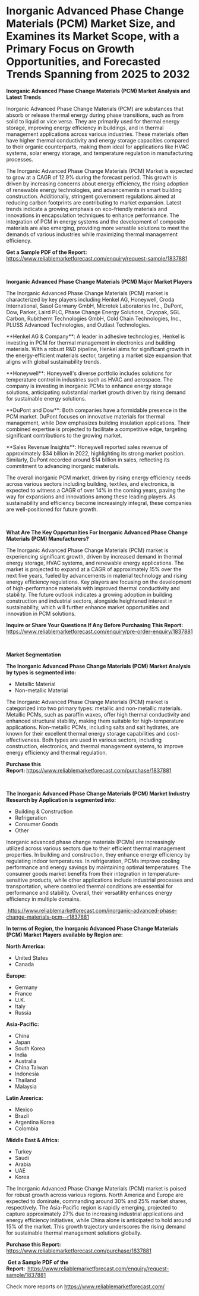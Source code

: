<p><h1>Inorganic Advanced Phase Change Materials (PCM) Market Size, and Examines its Market Scope, with a Primary Focus on Growth Opportunities, and Forecasted Trends Spanning from 2025 to 2032</h1></p><p><strong>Inorganic Advanced Phase Change Materials (PCM) Market Analysis and Latest Trends</strong></p>
<p><p>Inorganic Advanced Phase Change Materials (PCM) are substances that absorb or release thermal energy during phase transitions, such as from solid to liquid or vice versa. They are primarily used for thermal energy storage, improving energy efficiency in buildings, and in thermal management applications across various industries. These materials often have higher thermal conductivity and energy storage capacities compared to their organic counterparts, making them ideal for applications like HVAC systems, solar energy storage, and temperature regulation in manufacturing processes.</p><p>The Inorganic Advanced Phase Change Materials (PCM) Market is expected to grow at a CAGR of 12.9% during the forecast period. This growth is driven by increasing concerns about energy efficiency, the rising adoption of renewable energy technologies, and advancements in smart building construction. Additionally, stringent government regulations aimed at reducing carbon footprints are contributing to market expansion. Latest trends indicate a growing emphasis on eco-friendly materials and innovations in encapsulation techniques to enhance performance. The integration of PCM in energy systems and the development of composite materials are also emerging, providing more versatile solutions to meet the demands of various industries while maximizing thermal management efficiency.</p></p>
<p><strong>Get a Sample PDF of the Report:&nbsp;</strong> <a href="https://www.reliablemarketforecast.com/enquiry/request-sample/1837881?utm_campaign=3208&utm_medium=2&utm_source=Github&utm_content=ia&utm_term=03042025&utm_id=inorganic-advanced-phase-change-materials-pcm">https://www.reliablemarketforecast.com/enquiry/request-sample/1837881</a></p>
<p>&nbsp;</p>
<p><strong>Inorganic Advanced Phase Change Materials (PCM) Major Market Players</strong></p>
<p><p>The Inorganic Advanced Phase Change Materials (PCM) market is characterized by key players including Henkel AG, Honeywell, Croda International, Sasol Germany GmbH, Microtek Laboratories Inc., DuPont, Dow, Parker, Laird PLC, Phase Change Energy Solutions, Cryopak, SGL Carbon, Rubitherm Technologies GmbH, Cold Chain Technologies, Inc., PLUSS Advanced Technologies, and Outlast Technologies.</p><p>**Henkel AG & Company**: A leader in adhesive technologies, Henkel is investing in PCM for thermal management in electronics and building materials. With a robust R&D pipeline, Henkel aims for significant growth in the energy-efficient materials sector, targeting a market size expansion that aligns with global sustainability trends.</p><p>**Honeywell**: Honeywell's diverse portfolio includes solutions for temperature control in industries such as HVAC and aerospace. The company is investing in inorganic PCMs to enhance energy storage solutions, anticipating substantial market growth driven by rising demand for sustainable energy solutions.</p><p>**DuPont and Dow**: Both companies have a formidable presence in the PCM market. DuPont focuses on innovative materials for thermal management, while Dow emphasizes building insulation applications. Their combined expertise is projected to facilitate a competitive edge, targeting significant contributions to the growing market.</p><p>**Sales Revenue Insights**: Honeywell reported sales revenue of approximately $34 billion in 2022, highlighting its strong market position. Similarly, DuPont recorded around $14 billion in sales, reflecting its commitment to advancing inorganic materials.</p><p>The overall inorganic PCM market, driven by rising energy efficiency needs across various sectors including building, textiles, and electronics, is expected to witness a CAGR of over 14% in the coming years, paving the way for expansions and innovations among these leading players. As sustainability and efficiency become increasingly integral, these companies are well-positioned for future growth.</p></p>
<p>&nbsp;</p>
<p><strong>What Are The Key Opportunities For Inorganic Advanced Phase Change Materials (PCM) Manufacturers?</strong></p>
<p><p>The Inorganic Advanced Phase Change Materials (PCM) market is experiencing significant growth, driven by increased demand in thermal energy storage, HVAC systems, and renewable energy applications. The market is projected to expand at a CAGR of approximately 15% over the next five years, fueled by advancements in material technology and rising energy efficiency regulations. Key players are focusing on the development of high-performance materials with improved thermal conductivity and stability. The future outlook indicates a growing adoption in building construction and industrial sectors, alongside heightened interest in sustainability, which will further enhance market opportunities and innovation in PCM solutions.</p></p>
<p><strong>Inquire or Share Your Questions If Any Before Purchasing This Report:</strong> <a href="https://www.reliablemarketforecast.com/enquiry/pre-order-enquiry/1837881?utm_campaign=3208&utm_medium=2&utm_source=Github&utm_content=ia&utm_term=03042025&utm_id=inorganic-advanced-phase-change-materials-pcm">https://www.reliablemarketforecast.com/enquiry/pre-order-enquiry/1837881</a></p>
<p>&nbsp;</p>
<p><strong>Market Segmentation</strong></p>
<p><strong>The Inorganic Advanced Phase Change Materials (PCM) Market Analysis by types is segmented into:</strong></p>
<p><ul><li>Metallic Material</li><li>Non-metallic Material</li></ul></p>
<p><p>The Inorganic Advanced Phase Change Materials (PCM) market is categorized into two primary types: metallic and non-metallic materials. Metallic PCMs, such as paraffin waxes, offer high thermal conductivity and enhanced structural stability, making them suitable for high-temperature applications. Non-metallic PCMs, including salts and salt hydrates, are known for their excellent thermal energy storage capabilities and cost-effectiveness. Both types are used in various sectors, including construction, electronics, and thermal management systems, to improve energy efficiency and thermal regulation.</p></p>
<p><strong>Purchase this Report:&nbsp;</strong><a href="https://www.reliablemarketforecast.com/purchase/1837881?utm_campaign=3208&utm_medium=2&utm_source=Github&utm_content=ia&utm_term=03042025&utm_id=inorganic-advanced-phase-change-materials-pcm">https://www.reliablemarketforecast.com/purchase/1837881</a></p>
<p>&nbsp;</p>
<p><strong>The Inorganic Advanced Phase Change Materials (PCM) Market Industry Research by Application is segmented into:</strong></p>
<p><ul><li>Building & Construction</li><li>Refrigeration</li><li>Consumer Goods</li><li>Other</li></ul></p>
<p><p>Inorganic advanced phase change materials (PCMs) are increasingly utilized across various sectors due to their efficient thermal management properties. In building and construction, they enhance energy efficiency by regulating indoor temperatures. In refrigeration, PCMs improve cooling performance and energy savings by maintaining optimal temperatures. The consumer goods market benefits from their integration in temperature-sensitive products, while other applications include industrial processes and transportation, where controlled thermal conditions are essential for performance and stability. Overall, their versatility enhances energy efficiency in multiple domains.</p></p>
<p><a href="https://www.reliablemarketforecast.com/inorganic-advanced-phase-change-materials-pcm--r1837881?utm_campaign=3208&utm_medium=2&utm_source=Github&utm_content=ia&utm_term=03042025&utm_id=inorganic-advanced-phase-change-materials-pcm">&nbsp;https://www.reliablemarketforecast.com/inorganic-advanced-phase-change-materials-pcm--r1837881</a></p>
<p><strong>In terms of Region, the Inorganic Advanced Phase Change Materials (PCM) Market Players available by Region are:</strong></p>
<p>
    <p> <strong> North America: </strong>
        <ul>
            <li>United States</li>
            <li>Canada</li>
        </ul>
        </p> 
    <p> <strong> Europe: </strong>
        <ul>
            <li>Germany</li>
            <li>France</li>
            <li>U.K.</li>
            <li>Italy</li>
            <li>Russia</li>
        </ul>
        </p> 
    <p> <strong> Asia-Pacific: </strong>
        <ul>
            <li>China</li>
            <li>Japan</li>
            <li>South Korea</li>
            <li>India</li>
            <li>Australia</li>
            <li>China Taiwan</li>
            <li>Indonesia</li>
            <li>Thailand</li>
            <li>Malaysia</li>
        </ul>
        </p> 
    <p> <strong> Latin America: </strong>
        <ul>
            <li>Mexico</li>
            <li>Brazil</li>
            <li>Argentina Korea</li>
            <li>Colombia</li>
        </ul>
        </p> 
    <p> <strong> Middle East & Africa: </strong>
        <ul>
            <li>Turkey</li>
            <li>Saudi</li>
            <li>Arabia</li>
            <li>UAE</li>
            <li>Korea</li>
        </ul>
    </p>
    </p>
<p><p>The Inorganic Advanced Phase Change Materials (PCM) market is poised for robust growth across various regions. North America and Europe are expected to dominate, commanding around 30% and 25% market shares, respectively. The Asia-Pacific region is rapidly emerging, projected to capture approximately 27% due to increasing industrial applications and energy efficiency initiatives, while China alone is anticipated to hold around 15% of the market. This growth trajectory underscores the rising demand for sustainable thermal management solutions globally.</p></p>
<p><strong>Purchase this Report: </strong><a href="https://www.reliablemarketforecast.com/purchase/1837881?utm_campaign=3208&utm_medium=2&utm_source=Github&utm_content=ia&utm_term=03042025&utm_id=inorganic-advanced-phase-change-materials-pcm">https://www.reliablemarketforecast.com/purchase/1837881</a></p>
<p>&nbsp;<strong>Get a Sample PDF of the Report:&nbsp;&nbsp;</strong><a href="https://www.reliablemarketforecast.com/enquiry/request-sample/1837881?utm_campaign=3208&utm_medium=2&utm_source=Github&utm_content=ia&utm_term=03042025&utm_id=inorganic-advanced-phase-change-materials-pcm">https://www.reliablemarketforecast.com/enquiry/request-sample/1837881</a></p>
<p><strong></strong></p>
<p>Check more reports on <a href="https://www.reliablemarketforecast.com/?utm_campaign=3208&utm_medium=2&utm_source=Github&utm_content=ia&utm_term=03042025&utm_id=inorganic-advanced-phase-change-materials-pcm">https://www.reliablemarketforecast.com/</a></p>